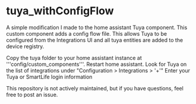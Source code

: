 # tuya_withConfigFlow

A simple modification I made to the home assistant Tuya component.  This custom component adds a config flow file.  This allows Tuya to be configured from the Integrations UI and all tuya entities are added to the device registry.

Copy the tuya folder to your home assistant instance at '''config/custom_components'''. 
Restart home assistant.
Look for Tuya on the list of integrations under "Configuration > Integrations > '+'"
Enter your Tuya or SmartLife login information

This repository is not actively maintained, but if you have questions, feel free to post an issue.
